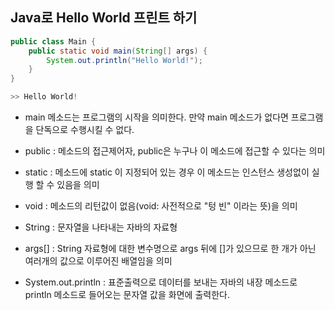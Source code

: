 ## Java로 Hello World 프린트 하기

```java
public class Main {
	public static void main(String[] args) {
		System.out.println("Hello World!");
	}
}

>> Hello World!
```

- main 메소드는 프로그램의 시작을 의미한다. 만약 main 메소드가 없다면 프로그램을 단독으로 수행시킬 수 없다.

- public : 메소드의 접근제어자, public은 누구나 이 메소드에 접근할 수 있다는 의미
- static : 메소드에 static 이 지정되어 있는 경우 이 메소드는 인스턴스 생성없이 실행 할 수 있음을 의미
- void : 메소드의 리턴값이 없음(void: 사전적으로 "텅 빈" 이라는 뜻)을 의미
- String : 문자열을 나타내는 자바의 자료형
- args[] : String 자료형에 대한 변수명으로 args 뒤에 []가 있으므로 한 개가 아닌 여러개의 값으로 이루어진 배열임을 의미
- System.out.println : 표준출력으로 데이터를 보내는 자바의 내장 메소드로 println 메소드로 들어오는 문자열 값을 화면에 출력한다.
